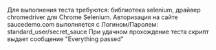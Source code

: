 Для выполнения теста требуются: библиотека selenium, драйвер chromedriver для Chrome Selenium.
Авторизация на сайте saucedemo.com выполняется с Логином/Паролем: standard_user/secret_sauce
При удачном прохождение теста скрипт выдает сообщение "Everything passed"
